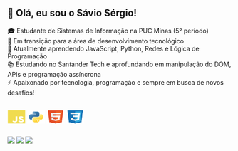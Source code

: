 ## 👋 Olá, eu sou o Sávio Sérgio!  
🎓 Estudante de Sistemas de Informação na PUC Minas (5° período)  
💼 Em transição para a área de desenvolvimento tecnológico  
🌱 Atualmente aprendendo JavaScript, Python, Redes e Lógica de Programação  
📚 Estudando no Santander Tech e aprofundando em manipulação do DOM, APIs e programação assíncrona  
⚡ Apaixonado por tecnologia, programação e sempre em busca de novos desafios!  

<div style="display: inline_block"><br>
  <img align="center" alt="Sávio-Js" height="30" width="40" src="https://raw.githubusercontent.com/devicons/devicon/master/icons/javascript/javascript-plain.svg">
  <img align="center" alt="Sávio-Python" height="30" width="40" src="https://raw.githubusercontent.com/devicons/devicon/master/icons/python/python-original.svg">
  <img align="center" alt="Sávio-HTML" height="30" width="40" src="https://raw.githubusercontent.com/devicons/devicon/master/icons/html5/html5-original.svg">
  <img align="center" alt="Sávio-CSS" height="30" width="40" src="https://raw.githubusercontent.com/devicons/devicon/master/icons/css3/css3-original.svg">
</div>

##

<div> 
  <a href="https://www.linkedin.com/in/saviosergio" target="_blank"><img src="https://img.shields.io/badge/-LinkedIn-%230077B5?style=for-the-badge&logo=linkedin&logoColor=white" target="_blank"></a>
  <a href = "mailto:saviosrg@gmail.com"><img src="https://img.shields.io/badge/-Gmail-%23333?style=for-the-badge&logo=gmail&logoColor=white" target="_blank"></a>
    <a href="https://saviosrg.github.io/portfolio" target="_blank">
    <img src="https://img.shields.io/badge/🔗 Meu%20Portfólio-000?style=for-the-badge&logo=github&logoColor=white"/>
  </a>
</div>


